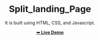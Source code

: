 
<div align="center">

# Split_landing_Page

It is built using HTML, CSS, and Javascript.

<a href="https://rajshree-nagane.github.io/Split_landing_Page/"><strong>➥ Live Demo</strong></a> 
 
 </div>
